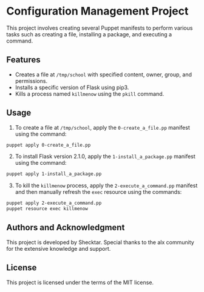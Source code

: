 # Configuration Management Project

This project involves creating several Puppet manifests to perform various tasks such as creating a file, installing a package, and executing a command.

## Features

* Creates a file at `/tmp/school` with specified content, owner, group, and permissions.
* Installs a specific version of Flask using pip3.
* Kills a process named `killmenow` using the `pkill` command.

## Usage

1. To create a file at `/tmp/school`, apply the `0-create_a_file.pp` manifest using the command:

  ```bash
  puppet apply 0-create_a_file.pp
  ```

2. To install Flask version 2.1.0, apply the `1-install_a_package.pp` manifest using the command:

  ```bash
  puppet apply 1-install_a_package.pp
  ```

3. To kill the `killmenow` process, apply the `2-execute_a_command.pp` manifest and then manually refresh the `exec` resource using the commands:

  ```bash
  puppet apply 2-execute_a_command.pp
  puppet resource exec killmenow
  ```

## Authors and Acknowledgment

This project is developed by Shecktar. Special thanks to the alx community for the extensive knowledge and support.

## License

This project is licensed under the terms of the MIT license.

